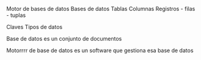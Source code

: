Motor de bases de datos
  Bases de datos
    Tablas
      Columnas
      Registros - filas - tuplas

Claves
Tipos de datos

Base de datos es un conjunto de documentos

Motorrrr de base de datos es un software que gestiona esa base de datos


